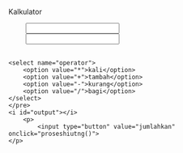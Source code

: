 <!DOCTYPE html>
<html lang="en">
<head>
    <meta charset="UTF-8">
    <meta name="viewport" content="width=device-width, initial-scale=1.0">
    <title>Document</title>
</head>
<body>
    <p>Kalkulator</p>
<form name="Kalkulator" onsubmit="return false">
    <pre>
    <input type="text" id="nilai1">
    <input type="text" id="nilai2">

    <select name="operator">
        <option value="*">kali</option>
        <option value="+">tambah</option>
        <option value="-">kurang</option>
        <option value="/">bagi</option>
    </select>
    </pre>
    <i id="output"></i>
        <p>
            <input type="button" value="jumlahkan" onclick="proseshiutng()">
    </p>
</form>
<script>
    function proseshiutng () {
        let Nilai1 = parseFloat(document.getElementById("nilai1").value);
        let Nilai2 = parseFloat(document.getElementById("nilai2").value);

        let operator = document.Kalkulator.operator.value;
        let hasil;

        switch(operator) {
            case '*':
                hasil = Nilai1 * Nilai2;
                break;
            case '+':
                hasil = Nilai1 + Nilai2;
                break
            case '-':
                hasil = Nilai1 - Nilai2;
                break
            case '/':
                if (Nilai2 === 0) {
                    hasil = "tidak bisa di nol";
                } else {
                    hasil = Nilai1 / Nilai2;
                }                   
                break;
                default:
                    hasil = "pilih operator dulu";
        }
        document.getElementById("output").innerHTML = "hasil" + hasil;       
    }
</script> 
</body>
</html>
